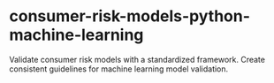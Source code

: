# consumer-risk-models-python-machine-learning
Validate consumer risk models with a standardized framework. Create consistent guidelines for machine learning model validation.

